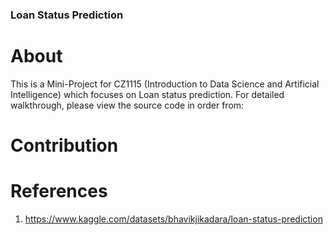 ### Loan Status Prediction

# About
This is a Mini-Project for CZ1115 (Introduction to Data Science and Artificial Intelligence) which focuses on Loan status prediction. For detailed walkthrough, please view the source code in order from:
# Contribution

# References
1. https://www.kaggle.com/datasets/bhavikjikadara/loan-status-prediction

